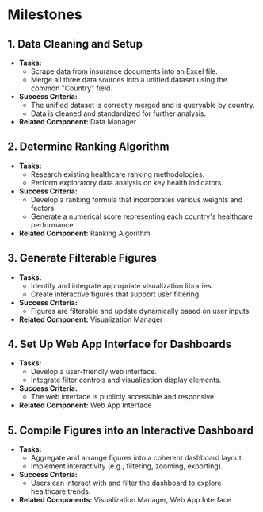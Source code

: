 # Milestones

## 1. Data Cleaning and Setup
- **Tasks:**
  - Scrape data from insurance documents into an Excel file.
  - Merge all three data sources into a unified dataset using the common "Country" field.
- **Success Criteria:**
  - The unified dataset is correctly merged and is queryable by country.
  - Data is cleaned and standardized for further analysis.
- **Related Component:** Data Manager

## 2. Determine Ranking Algorithm
- **Tasks:**
  - Research existing healthcare ranking methodologies.
  - Perform exploratory data analysis on key health indicators.
- **Success Criteria:**
  - Develop a ranking formula that incorporates various weights and factors.
  - Generate a numerical score representing each country's healthcare performance.
- **Related Component:** Ranking Algorithm

## 3. Generate Filterable Figures
- **Tasks:**
  - Identify and integrate appropriate visualization libraries.
  - Create interactive figures that support user filtering.
- **Success Criteria:**
  - Figures are filterable and update dynamically based on user inputs.
- **Related Component:** Visualization Manager

## 4. Set Up Web App Interface for Dashboards
- **Tasks:**
  - Develop a user-friendly web interface.
  - Integrate filter controls and visualization display elements.
- **Success Criteria:**
  - The web interface is publicly accessible and responsive.
- **Related Component:** Web App Interface

## 5. Compile Figures into an Interactive Dashboard
- **Tasks:**
  - Aggregate and arrange figures into a coherent dashboard layout.
  - Implement interactivity (e.g., filtering, zooming, exporting).
- **Success Criteria:**
  - Users can interact with and filter the dashboard to explore healthcare trends.
- **Related Components:** Visualization Manager, Web App Interface
